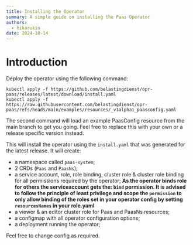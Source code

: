 ```yaml
---
title: Installing the Operator
summary: A simple guide on installing the Paas Operator
authors:
  - hikarukin
date: 2024-10-14
---
```


# Introduction

Deploy the operator using the following command:

```
kubectl apply -f https://github.com/belastingdienst/opr-paas/releases/latest/download/install.yaml
kubectl apply -f https://raw.githubusercontent.com/belastingdienst/opr-paas/refs/heads/main/examples/resources/_v1alpha1_paasconfig.yaml
```

The second command will load an example PaasConfig resource from the main branch
to get you going. Feel free to replace this with your own or a release specific
version instead.

This will install the operator using the `install.yaml` that was generated for the
latest release. It will create:

- a namespace called `paas-system`;
- 2 CRDs (`Paas` and `PaasNs`);
- a service account, role, role binding, cluster role & cluster role binding for
  all permissions required by the operator; **As the operator binds role for others the serviceaccount gets the: `bind` permission.
  It is advised to follow the principle of least privilege and scope the `permission` to only allow binding of the roles set in your
  operator config by setting `resourcesNames` in your role.yaml**
- a viewer & an editor cluster role for Paas and PaasNs resources;
- a configmap with all operator configuration options;
- a deployment running the operator;

Feel free to change config as required.